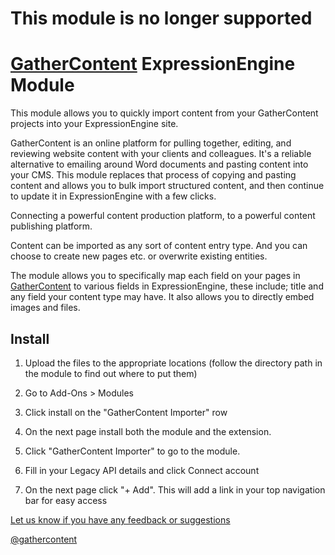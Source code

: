 This module is no longer supported
====================================


[GatherContent](https://gathercontent.com) ExpressionEngine Module
===========================================

This module allows you to quickly import content from your GatherContent projects into your ExpressionEngine site.

GatherContent is an online platform for pulling together, editing, and reviewing website content with your clients and colleagues. It's a reliable alternative to emailing around Word documents and pasting content into your CMS. This module replaces that process of copying and pasting content and allows you to bulk import structured content, and then continue to update it in ExpressionEngine with a few clicks.

Connecting a powerful content production platform, to a powerful content publishing platform.

Content can be imported as any sort of content entry type. And you can choose to create new pages etc. or overwrite existing entities.

The module allows you to specifically map each field on your pages in [GatherContent](https://gathercontent.com) to various fields in ExpressionEngine, these include; title and any field your content type may have. It also allows you to directly embed images and files.


## Install

1.	Upload the files to the appropriate locations (follow the directory path in the module to find out where to put them)

2.	Go to Add-Ons > Modules

3.	Click install on the "GatherContent Importer" row

4.	On the next page install both the module and the extension.

5.	Click "GatherContent Importer" to go to the module.

6.	Fill in your Legacy API details and click Connect account

7.	On the next page click "+ Add". This will add a link in your top navigation bar for easy access


[Let us know if you have any feedback or suggestions](mailto:support@gathercontent.com)


[@gathercontent](http://twitter.com/gathercontent)
